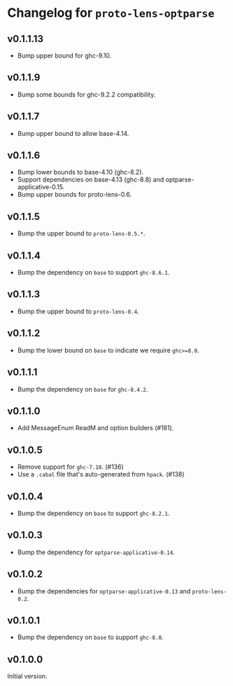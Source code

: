 # Changelog for `proto-lens-optparse`

## v0.1.1.13
- Bump upper bound for ghc-9.10.

## v0.1.1.9
- Bump some bounds for ghc-9.2.2 compatibility.

## v0.1.1.7
- Bump upper bound to allow base-4.14.

## v0.1.1.6
- Bump lower bounds to base-4.10 (ghc-8.2).
- Support dependencies on base-4.13 (ghc-8.8) and optparse-applicative-0.15.
- Bump upper bounds for proto-lens-0.6.


## v0.1.1.5
- Bump the upper bound to `proto-lens-0.5.*`.

## v0.1.1.4
- Bump the dependency on `base` to support `ghc-8.6.1`.

## v0.1.1.3
- Bump the upper bound to `proto-lens-0.4`.

## v0.1.1.2
- Bump the lower bound on `base` to indicate we require `ghc>=8.0`.

## v0.1.1.1
- Bump the dependency on `base` for `ghc-8.4.2`.

## v0.1.1.0
- Add MessageEnum ReadM and option builders (#181).

## v0.1.0.5
- Remove support for `ghc-7.10`. (#136)
- Use a `.cabal` file that's auto-generated from `hpack`. (#138)

## v0.1.0.4
- Bump the dependency on `base` to support `ghc-8.2.1`.

## v0.1.0.3
- Bump the dependency for `optparse-applicative-0.14`.

## v0.1.0.2
- Bump the dependencies for `optparse-applicative-0.13` and
  `proto-lens-0.2`.

## v0.1.0.1
- Bump the dependency on `base` to support `ghc-8.0`.


## v0.1.0.0
Initial version.
